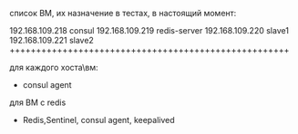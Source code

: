 список ВМ, их назначение в тестах, в настоящий момент:

192.168.109.218 consul
192.168.109.219 redis-server
192.168.109.220 slave1
192.168.109.221 slave2
+++++++++++++++++++++++++++++++++++++++++++++++++++++

для каждого хоста\вм:
- consul agent

для ВМ с redis 
- Redis,Sentinel, consul agent, keepalived
